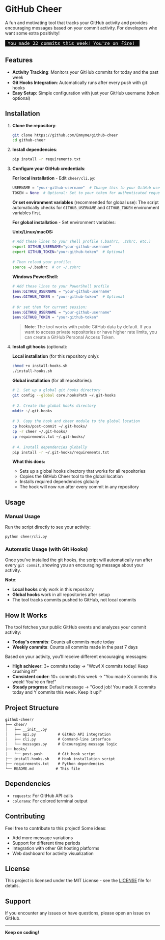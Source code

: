 # GitHub Cheer

A fun and motivating tool that tracks your GitHub activity and provides encouraging messages based on your commit activity. For developers who want some extra positivity!

![Example](assets/image.png)

## Features

- **Activity Tracking**: Monitors your GitHub commits for today and the past week
- **Git Hooks Integration**: Automatically runs after every push with git hooks
- **Easy Setup**: Simple configuration with just your GitHub username (token optional)

## Installation

1. **Clone the repository**:

   ```bash
   git clone https://github.com/Emmyme/github-cheer
   cd github-cheer
   ```

2. **Install dependencies**:

   ```bash
   pip install -r requirements.txt
   ```

3. **Configure your GitHub credentials**:

   **For local installation** - Edit `cheer/cli.py`:

   ```python
   USERNAME = "your-github-username"  # Change this to your GitHub username
   TOKEN = None  # Optional: Set to your token for authenticated requests
   ```

   **Or set environment variables** (recommended for global use):
   The script automatically checks for `GITHUB_USERNAME` and `GITHUB_TOKEN` environment variables first.

   **For global installation** - Set environment variables:

   **Unix/Linux/macOS:**

   ```bash
   # Add these lines to your shell profile (.bashrc, .zshrc, etc.)
   export GITHUB_USERNAME="your-github-username"
   export GITHUB_TOKEN="your-github-token"  # Optional

   # Then reload your profile:
   source ~/.bashrc  # or ~/.zshrc
   ```

   **Windows PowerShell:**

   ```powershell
   # Add these lines to your PowerShell profile
   $env:GITHUB_USERNAME = "your-github-username"
   $env:GITHUB_TOKEN = "your-github-token"  # Optional

   # Or set them for current session:
   $env:GITHUB_USERNAME = "your-github-username"
   $env:GITHUB_TOKEN = "your-github-token"
   ```

   > **Note**: The tool works with public GitHub data by default. If you want to access private repositories or have higher rate limits, you can create a GitHub Personal Access Token.

4. **Install git hooks** (optional):

   **Local installation** (for this repository only):

   ```bash
   chmod +x install-hooks.sh
   ./install-hooks.sh
   ```

   **Global installation** (for all repositories):

   ```bash
   # 1. Set up a global git hooks directory
   git config --global core.hooksPath ~/.git-hooks

   # 2. Create the global hooks directory
   mkdir ~/.git-hooks

   # 3. Copy the hook and cheer module to the global location
   cp hooks/post-commit ~/.git-hooks/
   cp -r cheer ~/.git-hooks/
   cp requirements.txt ~/.git-hooks/

   # 4. Install dependencies globally
   pip install -r ~/.git-hooks/requirements.txt
   ```

   **What this does:**

   - Sets up a global hooks directory that works for all repositories
   - Copies the GitHub Cheer tool to the global location
   - Installs required dependencies globally
   - The hook will now run after every commit in any repository

## Usage

### Manual Usage

Run the script directly to see your activity:

```bash
python cheer/cli.py
```

### Automatic Usage (with Git Hooks)

Once you've installed the git hooks, the script will automatically run after every `git commit`, showing you an encouraging message about your activity.

**Note**:

- **Local hooks** only work in this repository
- **Global hooks** work in all repositories after setup
- The tool tracks commits pushed to GitHub, not local commits

## How It Works

The tool fetches your public GitHub events and analyzes your commit activity:

- **Today's commits**: Counts all commits made today
- **Weekly commits**: Counts all commits made in the past 7 days

Based on your activity, you'll receive different encouraging messages:

- **High achiever**: 3+ commits today → "Wow! X commits today! Keep crushing it!"
- **Consistent coder**: 10+ commits this week → "You made X commits this week! You're on fire!"
- **Steady progress**: Default message → "Good job! You made X commits today and Y commits this week. Keep it up!"

## Project Structure

```
github-cheer/
├── cheer/
│   ├── __init__.py
│   ├── api.py          # GitHub API integration
│   ├── cli.py          # Command-line interface
│   └── messages.py     # Encouraging message logic
├── hooks/
│   └── post-push       # Git hook script
├── install-hooks.sh    # Hook installation script
├── requirements.txt    # Python dependencies
└── README.md          # This file
```

## Dependencies

- `requests`: For GitHub API calls
- `colorama`: For colored terminal output

## Contributing

Feel free to contribute to this project! Some ideas:

- Add more message variations
- Support for different time periods
- Integration with other Git hosting platforms
- Web dashboard for activity visualization

## License

This project is licensed under the MIT License - see the [LICENSE](LICENSE) file for details.

## Support

If you encounter any issues or have questions, please open an issue on GitHub.

---

**Keep on coding!**
